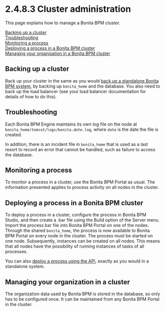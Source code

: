 # 2.4.8.3 Cluster administration

This page explains how to manage a Bonita BPM cluster.

[Backing up a cluster](#backup)  
[Troubleshooting](#troubleshooting)  
[Monitoring a process](#monitoring)  
[Deploying a process in a Bonita BPM cluster](#deploy_process)  
[Managing your organisation in a Bonita BPM cluster](#manage_org)  

## Backing up a cluster

Back up your cluster in the same as you would [back up a standalone Bonita BPM system](back-up-bonita-bpm-platform.md), by backing up `bonita_home` and the database. 
You also need to back up the load balancer (see your load balancer documentation for details of how to do this).

## Troubleshooting

Each Bonita BPM Engine maintains its own log file on the node at `bonita_home/tomcat/logs/bonita.`_`date`_`.log`,
where _`date`_ is the date the file is created.

In addition, there is an incident file in `bonita_home` that is used as a last resort to record an error that cannot be handled, such as failure to access the database.

## Monitoring a process

To monitor a process in a cluster, use the Bonita BPM Portal as usual. The information presented applies to process activity on all nodes in the cluster.

## Deploying a process in a Bonita BPM cluster

To deploy a process in a cluster, configure the process in Bonita BPM Studio, and then create a .bar file using the Build option of the Server menu. 
Import the process bar file into Bonita BPM Portal on one of the nodes. Through the shared `bonita_home`, the process is now available to Bonita BPM Portal on every node in the cluster. 
The process must be started on one node. Subsequently, instances can be created on all nodes.
This means that all nodes have the possibility of running instances of tasks of all processes.

You can also [deploy a process using the API](manage-a-process.md#deploy), exactly as you would in a standalone system.

## Managing your organization in a cluster

The organization data used by Bonita BPM is stored in the database, so only has to be configured once. It can be maintained from any Bonita BPM Portal in the cluster.